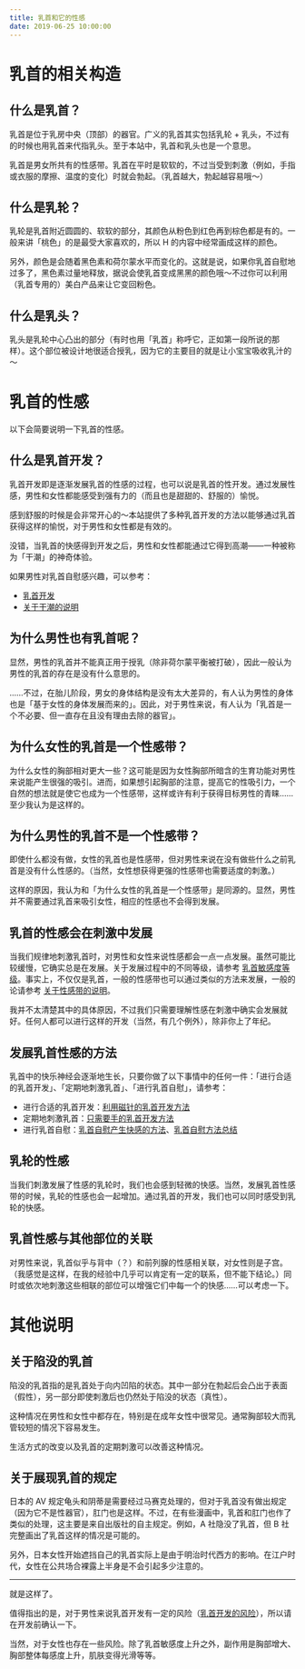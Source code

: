 ```yaml
---
title: 乳首和它的性感
date: 2019-06-25 10:00:00
---
```


# 乳首的相关构造

## 什么是乳首？

乳首是位于乳房中央（顶部）的器官。广义的乳首其实包括乳轮 + 乳头，不过有的时候也用乳首来代指乳头。至于本站中，乳首和乳头也是一个意思。

乳首是男女所共有的性感带。乳首在平时是软软的，不过当受到刺激（例如，手指或衣服的摩擦、温度的变化）时就会勃起。（乳首越大，勃起越容易哦～）

<!--more-->

## 什么是乳轮？

乳轮是乳首附近圆圆的、软软的部分，其颜色从粉色到红色再到棕色都是有的。一般来讲「桃色」的是最受大家喜欢的，所以 H 的内容中经常画成这样的颜色。

另外，颜色是会随着黑色素和荷尔蒙水平而变化的。这就是说，如果你乳首自慰地过多了，黑色素过量地释放，据说会使乳首变成黑黑的颜色哦～不过你可以利用（乳首专用的）美白产品来让它变回粉色。

## 什么是乳头？

乳头是乳轮中心凸出的部分（有时也用「乳首」称呼它，正如第一段所说的那样）。这个部位被设计地很适合授乳，因为它的主要目的就是让小宝宝吸收乳汁的～

# 乳首的性感

以下会简要说明一下乳首的性感。

## 什么是乳首开发？

乳首开发即是逐渐发展乳首的性感的过程，也可以说是乳首的性开发。通过发展性感，男性和女性都能感受到强有力的（而且也是甜甜的、舒服的）愉悦。

感到舒服的时候是会非常开心的～本站提供了多种乳首开发的方法以能够通过乳首获得这样的愉悦，对于男性和女性都是有效的。

没错，当乳首的快感得到开发之后，男性和女性都能通过它得到高潮——一种被称为「干潮」的神奇体验。

如果男性对乳首自慰感兴趣，可以参考：

- [乳首开发]()
- [关于干潮的说明]()

## 为什么男性也有乳首呢？

显然，男性的乳首并不能真正用于授乳（除非荷尔蒙平衡被打破），因此一般认为男性的乳首的存在是没有什么意思的。

……不过，在胎儿阶段，男女的身体结构是没有太大差异的，有人认为男性的身体也是「基于女性的身体发展而来的」。因此，对于男性来说，有人认为「乳首是一个不必要、但一直存在且没有理由去除的器官」。

## 为什么女性的乳首是一个性感带？

为什么女性的胸部相对更大一些？这可能是因为女性胸部所暗含的生育功能对男性来说能产生很强的吸引。进而，如果想引起胸部的注意，提高它的性吸引力，一个自然的想法就是使它也成为一个性感带，这样或许有利于获得目标男性的青睐……至少我认为是这样的。

## 为什么男性的乳首不是一个性感带？

即使什么都没有做，女性的乳首也是性感带，但对男性来说在没有做些什么之前乳首是没有什么性感的。（当然，女性想获得更强的性感带也需要适度的刺激。）

这样的原因，我认为和「为什么女性的乳首是一个性感带」是同源的。显然，男性并不需要通过乳首来吸引女性，相应的性感也不会得到发展。

## 乳首的性感会在刺激中发展

当我们规律地刺激乳首时，对男性和女性来说性感都会一点一点发展。虽然可能比较缓慢，它确实总是在发展。关于发展过程中的不同等级，请参考 [乳首敏感度等级]()。事实上，不仅仅是乳首，一般的性感带也可以通过类似的方法来发展，一般的论请参考 [关于性感带的说明]()。

我并不太清楚其中的具体原因，不过我们只需要理解性感在刺激中确实会发展就好。任何人都可以进行这样的开发（当然，有几个例外），除非你上了年纪。

## 发展乳首性感的方法

乳首中的快乐神经会逐渐地生长，只要你做了以下事情中的任何一件：「进行合适的乳首开发」、「定期地刺激乳首」、「进行乳首自慰」，请参考：

- 进行合适的乳首开发：[利用磁针的乳首开发方法]()
- 定期地刺激乳首：[只需要手的乳首开发方法]()
- 进行乳首自慰：[乳首自慰产生快感的方法]()、[乳首自慰方法总结]()

## 乳轮的性感

当我们刺激发展了性感的乳轮时，我们也会感到轻微的快感。当然，发展乳首性感带的时候，乳轮的性感也会一起增加。通过乳首的开发，我们也可以同时感受到乳轮的快感。

## 乳首性感与其他部位的关联

对男性来说，乳首似乎与背中（？）和前列腺的性感相关联，对女性则是子宫。（我感觉是这样，在我的经验中几乎可以肯定有一定的联系，但不能下结论。）同时或依次地刺激这些相联的部位可以增强它们中每一个的快感……可以考虑一下。

# 其他说明

## 关于陷没的乳首

陷没的乳首指的是乳首处于向内凹陷的状态。其中一部分在勃起后会凸出于表面（假性），另一部分即使刺激后也仍然处于陷没的状态（真性）。

这种情况在男性和女性中都存在，特别是在成年女性中很常见。通常胸部较大而乳管较短的情况下容易发生。

生活方式的改变以及乳首的定期刺激可以改善这种情况。

## 关于展现乳首的规定

日本的 AV 规定龟头和阴蒂是需要经过马赛克处理的，但对于乳首没有做出规定（因为它不是性器官），肛门也是这样。不过，在有些漫画中，乳首和肛门也作了类似的处理，这主要是来自出版社的自主规定。例如，A 社隐没了乳首，但 B 社完整画出了乳首这样的情况是可能的。

另外，日本女性开始遮挡自己的乳首实际上是由于明治时代西方的影响。在江户时代，女性在公共场合裸露上半身是不会引起多少注意的。

---

就是这样了。

值得指出的是，对于男性来说乳首开发有一定的风险（[乳首开发的风险]()），所以请在开发前确认一下。

当然，对于女性也存在一些风险。除了乳首敏感度上升之外，副作用是胸部增大、胸部整体每感度上升，肌肤变得光滑等等。